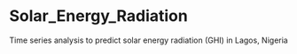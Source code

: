 # Solar_Energy_Radiation
Time series analysis to predict solar energy radiation (GHI) in Lagos, Nigeria
